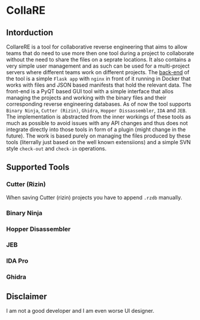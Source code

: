 
# CollaRE

## Intorduction

CollareRE is a tool for collaborative reverse engineering that aims to allow teams that do need to use more then one tool during a project to collaborate without the need to share the files on a seprate locations. It also contains a very simple user management and as such can be used for a multi-project servers where different teams work on different projects.
The [back-end](TODO) of the tool is a simple `Flask app` with `nginx` in front of it running in Docker that works with files and JSON based manifests that hold the relevant data. The front-end is a PyQT based GUI tool with a simple interface that allos managing the projects and working with the binary files and their corresponding reverse engineering databases. As of now the tool supports `Binary Ninja`, `Cutter (Rizin)`, `Ghidra`, `Hopper Dissassembler`, `IDA` and `JEB`. The implementation is abstracted from the inner workings of these tools as much as possible to avoid issues with any API changes and thus does not integrate directly into those tools in form of a plugin (might change in the future). The work is based purely on managing the files produced by these tools (literrally just based on the well known extensiions) and a simple SVN style `check-out` and `check-in` operations.

## Supported Tools

### Cutter (Rizin)
When saving Cutter (rizin) projects you have to append `.rzdb` manually.

### Binary Ninja


### Hopper Disassembler


### JEB


### IDA Pro


### Ghidra


## Disclaimer

I am not a good developer and I am even worse UI designer.
